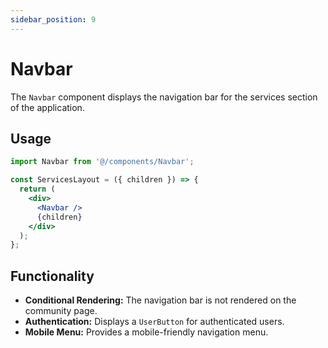 ```yaml
---
sidebar_position: 9
---
```


# Navbar

The `Navbar` component displays the navigation bar for the services section of the application.

## Usage

```jsx
import Navbar from '@/components/Navbar';

const ServicesLayout = ({ children }) => {
  return (
    <div>
      <Navbar />
      {children}
    </div>
  );
};
```

## Functionality

*   **Conditional Rendering:** The navigation bar is not rendered on the community page.
*   **Authentication:** Displays a `UserButton` for authenticated users.
*   **Mobile Menu:** Provides a mobile-friendly navigation menu.
